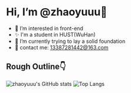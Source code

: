 # Hi, I’m @zhaoyuuu👋
- 🎈 I’m interested in front-end
- ✨ I'm a student in HUST(WuHan)
- 🎯 I’m currently trying to lay a solid foundation
- 📧 contact me: 13387281442@163.com

## Rough Outline👇

![zhaoyuuu's GitHub stats](https://github-readme-stats.vercel.app/api?username=zhaoyuuu&theme=buefy&show_icons=true&hide=contribs)
![Top Langs](https://github-readme-stats.vercel.app/api/top-langs/?username=zhaoyuuu&layout=compact&theme=buefy)

<!-- ## Pins🙌
[![Readme Card](https://github-readme-stats.vercel.app/api/pin/?username=zhaoyuuu&repo=violet-design&theme=buefy)](https://github.com/zhaoyuuu/violet-design)
[![Readme Card](https://github-readme-stats.vercel.app/api/pin/?username=zhaoyuuu&repo=blog&theme=buefy)](https://github.com/zhaoyuuu/blog)
[![Readme Card](https://github-readme-stats.vercel.app/api/pin/?username=zhaoyuuu&repo=vue-element-admin&theme=buefy)](https://github.com/zhaoyuuu/vue-element-admin) -->


<!---
zhaoyuuu/zhaoyuuu is a ✨ special ✨ repository because its `README.md` (this file) appears on your GitHub profile.
You can click the Preview link to take a look at your changes.
--->

